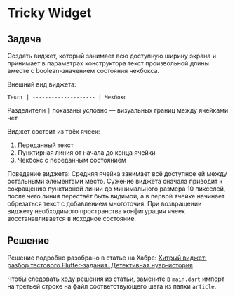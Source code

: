 # Tricky Widget

## Задача
Создать виджет, который занимает всю доступную ширину экрана и принимает в параметрах конструктора текст произвольной длины вместе с boolean-значением состояния чекбокса.

Внешний вид виджета:
```
Текст | -------------------- | Чекбокс
```
Разделители `|` показаны условно — визуальных границ между ячейками нет

Виджет состоит из трёх ячеек:
1. Переданный текст
2. Пунктирная линия от начала до конца ячейки
3. Чекбокс с переданным состоянием

Поведение виджета:
Средняя ячейка занимает всё доступное ей между остальными элементами место. Сужение виджета сначала приводит к сокращению пунктирной линии до минимального размера 10 пикселей, после чего линия перестаёт быть видимой, а в первой ячейке начинает обрезаться текст с добавлением многоточия. При возвращении виджету необходимого пространства конфигурация ячеек восстанавливается в исходное состояние.

## Решение
Решение подробно разобрано в статье на Хабре: [Хитрый виджет: разбор тестового Flutter-задания. Детективная нуар-история](https://habr.com/ru/articles/776682/)

Чтобы следовать ходу решения из статьи, замените в `main.dart` импорт на третьей строке на файл соответствующего шага из папки `article`.
